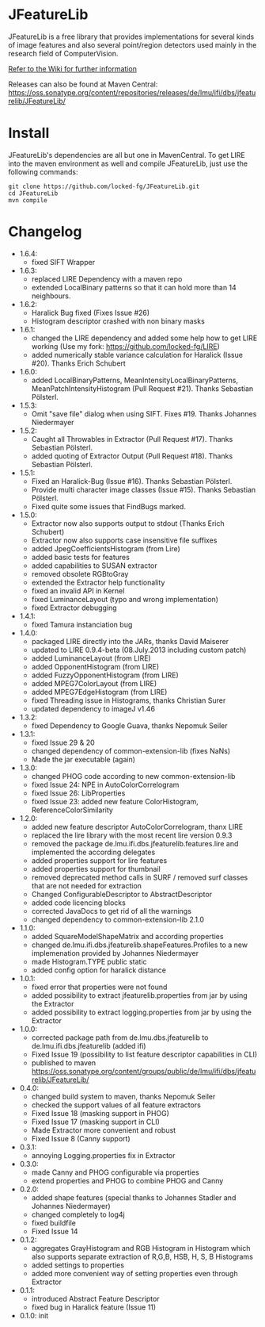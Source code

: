 JFeatureLib
===========

JFeatureLib is a free library that provides implementations for several kinds of image features 
and also several point/region detectors used mainly in the research field of 
ComputerVision.

[Refer to the Wiki for further information](wiki)

Releases can also be found at Maven Central: https://oss.sonatype.org/content/repositories/releases/de/lmu/ifi/dbs/jfeaturelib/JFeatureLib/

Install
======
JFeatureLib's dependencies are all but one in MavenCentral. 
To get LIRE into the maven environment as well and compile JFeatureLib, just use the following commands:
```
git clone https://github.com/locked-fg/JFeatureLib.git
cd JFeatureLib
mvn compile 
```

Changelog
=======
* 1.6.4: 
  - fixed SIFT Wrapper
* 1.6.3:
  - replaced LIRE Dependency with a maven repo
  - extended LocalBinary patterns so that it can hold more than 14 neighbours.
* 1.6.2: 
  - Haralick Bug fixed (Fixes Issue #26)
  - Histogram descriptor crashed with non binary masks
* 1.6.1: 
  - changed the LIRE dependency and added some help how to get LIRE working (Use my fork: https://github.com/locked-fg/LIRE)
  - added numerically stable variance calculation for Haralick (Issue #20). Thanks Erich Schubert
* 1.6.0:
  - added LocalBinaryPatterns, MeanIntensityLocalBinaryPatterns, MeanPatchIntensityHistogram (Pull Request #21).
        Thanks Sebastian Pölsterl.
* 1.5.3:
   - Omit "save file" dialog when using SIFT. Fixes #19. Thanks Johannes Niedermayer
* 1.5.2:
   - Caught all Throwables in Extractor (Pull Request #17). Thanks Sebastian Pölsterl.
   - added quoting of Extractor Output (Pull Request #18). Thanks Sebastian Pölsterl.
* 1.5.1:
   - Fixed an Haralick-Bug (Issue #16). Thanks Sebastian Pölsterl.
   - Provide multi character image classes (Issue #15). Thanks Sebastian Pölsterl.
   - Fixed quite some issues that FindBugs marked.
* 1.5.0:
   - Extractor now also supports output to stdout (Thanks Erich Schubert)
   - Extractor now also supports case insensitive file suffixes
   - added JpegCoefficientsHistogram (from Lire)
   - added basic tests for features
   - added capabilities to SUSAN extractor
   - removed obsolete RGBtoGray
   - extended the Extractor help functionality
   - fixed an invalid API in Kernel
   - fixed LuminanceLayout (typo and wrong implementation)
   - fixed Extractor debugging
* 1.4.1: 
   - fixed Tamura instanciation bug
* 1.4.0: 
   - packaged LIRE directly into the JARs, thanks David Maiserer
   - updated to LIRE 0.9.4-beta (08.July.2013 including custom patch)
   - added LuminanceLayout (from LIRE)
   - added OpponentHistogram (from LIRE)
   - added FuzzyOpponentHistogram (from LIRE)
   - added MPEG7ColorLayout (from LIRE)
   - added MPEG7EdgeHistogram (from LIRE)
   - fixed Threading issue in Histograms, thanks Christian Surer
   - updated dependency to imageJ v1.46
* 1.3.2: 
   - fixed Dependency to Google Guava, thanks Nepomuk Seiler
* 1.3.1: 
   - fixed Issue 29 & 20
   - changed dependency of common-extension-lib (fixes NaNs)
   - Made the jar executable (again)
* 1.3.0: 
   - changed PHOG code according to new common-extension-lib
   - fixed Issue 24: NPE in AutoColorCorrelogram
   - fixed Issue 26: LibProperties
   - fixed Issue 23: added new feature ColorHistogram, ReferenceColorSimilarity
* 1.2.0: 
   - added new feature descriptor AutoColorCorrelogram, thanx LIRE
   - replaced the lire library with the most recent lire version 0.9.3
   - removed the package de.lmu.ifi.dbs.jfeaturelib.features.lire and implemented the according delegates
   - added properties support for lire features
   - added properties support for thumbnail
   - removed deprecated method calls in SURF / removed surf classes that are not needed for extraction
   - Changed ConfigurableDescriptor to AbstractDescriptor
   - added code licencing blocks
   - corrected JavaDocs to get rid of all the warnings
   - changed dependency to common-extension-lib 2.1.0
* 1.1.0: 
   - added SquareModelShapeMatrix and according properties
   - changed de.lmu.ifi.dbs.jfeaturelib.shapeFeatures.Profiles to a new implemenation provided by Johannes Niedermayer
   - made Histogram.TYPE public static
   - added config option for haralick distance
* 1.0.1: 
   - fixed error that properties were not found
   - added possibility to extract jfeaturelib.properties from jar by using the Extractor
   - added possibility to extract logging.properties from jar by using the Extractor
* 1.0.0: 
   - corrected package path from de.lmu.dbs.jfeaturelib to de.lmu.ifi.dbs.jfeaturelib (added ifi)
   - Fixed Issue 19 (possibility to list feature descriptor capabilities in CLI)
   - published to maven https://oss.sonatype.org/content/groups/public/de/lmu/ifi/dbs/jfeaturelib/JFeatureLib/
* 0.4.0: 
   - changed build system to maven, thanks Nepomuk Seiler
   - checked the support values of all feature extractors
   - Fixed Issue 18 (masking support in PHOG)
   - Fixed Issue 17 (masking support in CLI)
   - Made Extractor more convenient and robust
   - Fixed Issue 8 (Canny support)
* 0.3.1: 
   - annoying Logging.properties fix in Extractor
* 0.3.0: 
   - made Canny and PHOG configurable via properties
   - extend properties and PHOG to combine PHOG and Canny
* 0.2.0: 
   - added shape features (special thanks to Johannes Stadler and Johannes Niedermayer)
   - changed completely to log4j
   - fixed buildfile
   - Fixed Issue 14
* 0.1.2: 
   - aggregates GrayHistogram and RGB Histogram in Histogram which also supports 
         separate extraction of R,G,B, HSB, H, S, B Histograms
   - added settings to properties
   - added more convenient way of setting properties even through Extractor
* 0.1.1:
   - introduced Abstract Feature Descriptor
   - fixed bug in Haralick feature (Issue 11)
* 0.1.0: init
